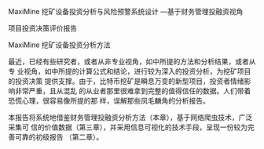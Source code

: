 MaxiMine 挖矿设备投资分析与风险预警系统设计 —基于财务管理投融资视角

项目投资决策评价报告

MaxiMine 挖矿设备投资分析方法

最近，已经有些研究者，或者从非专业视角，如中所提的方法和分析结果，或者从专 业视角，如中所提的计算公式和结论，进行较为深入的投资分析，为挖矿项目的投资决策 提供支撑。由于，比特币挖矿是瞬息万变的新型项目，投资者情绪影响非常严重，且从混乱 的从业者那里很难拿到完整的值得信任的数据。人们带着恐慌心理，很容易像所提的那 样，误解那些凤毛麟角的分析报告。

本报告将系统地借鉴财务管理投融资分析方法（本章），基于网络爬虫技术，广泛采集可 信的价值数据（第三章），并采用信息可视化的技术手段，呈现一份较为完善可靠的初级报告 （第二章）。
